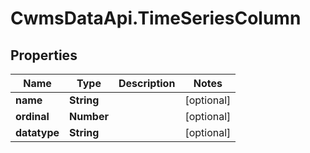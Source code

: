 # CwmsDataApi.TimeSeriesColumn

## Properties

Name | Type | Description | Notes
------------ | ------------- | ------------- | -------------
**name** | **String** |  | [optional] 
**ordinal** | **Number** |  | [optional] 
**datatype** | **String** |  | [optional] 


